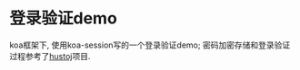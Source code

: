 # 登录验证demo
koa框架下, 使用koa-session写的一个登录验证demo;
密码加密存储和登录验证过程参考了[hustoj](https://github.com/zhblue/hustoj)项目.